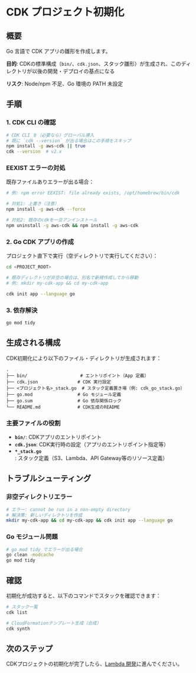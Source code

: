 # CDK プロジェクト初期化

## 概要

Go 言語で CDK アプリの雛形を作成します。

**目的**: CDKの標準構成（`bin/`、`cdk.json`、スタック雛形）が生成され、このディレクトリが以後の開発・デプロイの基点になる

**リスク**: Node/npm 不足、Go 環境の PATH 未設定

## 手順

### 1. CDK CLI の確認

```bash
# CDK CLI を（必要なら）グローバル導入
# 既に `cdk --version` が出る場合はこの手順をスキップ
npm install -g aws-cdk || true
cdk --version  # v2.x
```

### EEXIST エラーの対処

既存ファイルありエラーが出る場合：

```bash
# 例: npm error EEXIST: file already exists, /opt/homebrew/bin/cdk

# 対処1: 上書き（注意）
npm install -g aws-cdk --force

# 対処2: 既存のcdkを一旦アンインストール
npm uninstall -g aws-cdk && npm install -g aws-cdk
```

### 2. Go CDK アプリの作成

プロジェクト直下で実行（空ディレクトリで実行してください）：

```bash
cd <PROJECT_ROOT>

# 既存ディレクトリが非空の場合は、別名で新規作成してから移動
# 例: mkdir my-cdk-app && cd my-cdk-app

cdk init app --language go
```

### 3. 依存解決

```bash
go mod tidy
```

## 生成される構成

CDK初期化により以下のファイル・ディレクトリが生成されます：

```text
.
├── bin/                    # エントリポイント（App 定義）
├── cdk.json               # CDK 実行設定
├── <プロジェクト名>_stack.go  # スタック定義置き場（例: cdk_go_stack.go）
├── go.mod                 # Go モジュール定義
├── go.sum                 # Go 依存関係ロック
└── README.md              # CDK生成のREADME
```

### 主要ファイルの役割

- **`bin/`**: CDKアプリのエントリポイント
- **`cdk.json`**: CDK実行時の設定（アプリのエントリポイント指定等）
- **`*_stack.go`**: スタック定義（S3、Lambda、API Gateway等のリソース定義）

## トラブルシューティング

### 非空ディレクトリエラー

```bash
# エラー: cannot be run in a non-empty directory
# 解決策: 新しいディレクトリを作成
mkdir my-cdk-app && cd my-cdk-app && cdk init app --language go
```

### Go モジュール問題

```bash
# go mod tidy でエラーが出る場合
go clean -modcache
go mod tidy
```

## 確認

初期化が成功すると、以下のコマンドでスタックを確認できます：

```bash
# スタック一覧
cdk list

# CloudFormationテンプレート生成（合成）
cdk synth
```

## 次のステップ

CDKプロジェクトの初期化が完了したら、[Lambda 開発](./04-lambda-development.md)に進んでください。
